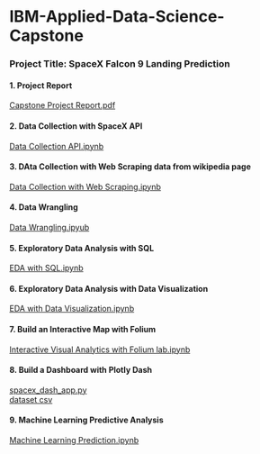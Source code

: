 # IBM-Applied-Data-Science-Capstone
### Project Title: SpaceX Falcon 9 Landing Prediction

#### 1. Project Report
<a href="https://github.com/zachho9/IBM-Applied-Data-Science-Capstone/blob/master/Capstone%20Project%20Report.pdf" target="_blank">Capstone Project Report.pdf</a>

#### 2. Data Collection with SpaceX API
<a href="https://github.com/zachho9/IBM-Applied-Data-Science-Capstone/blob/master/Data%20Collection%20API.ipynb" target="_blank">Data Collection API.ipynb</a>

#### 3. DAta Collection with Web Scraping data from wikipedia page
<a href="https://github.com/zachho9/IBM-Applied-Data-Science-Capstone/blob/master/Data%20Collection%20with%20Web%20Scraping.ipynb" target="_blank">Data Collection with Web Scraping.ipynb</a>

#### 4. Data Wrangling
<a href="https://github.com/zachho9/IBM-Applied-Data-Science-Capstone/blob/master/Data%20Wrangling.ipynb" target="_blank">Data Wrangling.ipyub</a>

#### 5. Exploratory Data Analysis with SQL
<a href="https://github.com/zachho9/IBM-Applied-Data-Science-Capstone/blob/master/EDA%20with%20SQL.ipynb" target="_blank">EDA with SQL.ipynb</a>

#### 6. Exploratory Data Analysis with Data Visualization
<a href="https://github.com/zachho9/IBM-Applied-Data-Science-Capstone/blob/master/EDA%20with%20Data%20Visualization.ipynb" target="_blank">EDA with Data Visualization.ipynb</a>

#### 7. Build an Interactive Map with Folium
<a href="https://github.com/zachho9/IBM-Applied-Data-Science-Capstone/blob/master/Interactive%20Visual%20Analytics%20with%20Folium%20lab.ipynb" target="_blank">Interactive Visual Analytics with Folium lab.ipynb</a>

#### 8. Build a Dashboard with Plotly Dash
<a href="https://github.com/zachho9/IBM-Applied-Data-Science-Capstone/blob/master/spacex_dash_app.py" target="_blank">spacex_dash_app.py</a>\
<a href="https://github.com/zachho9/IBM-Applied-Data-Science-Capstone/blob/master/spacex_launch_dash.csv" target="_blank">dataset csv</a>

#### 9. Machine Learning Predictive Analysis
<a href="https://github.com/zachho9/IBM-Applied-Data-Science-Capstone/blob/master/Machine%20Learning%20Prediction.ipynb" target="_blank">Machine Learning Prediction.ipynb</a>
